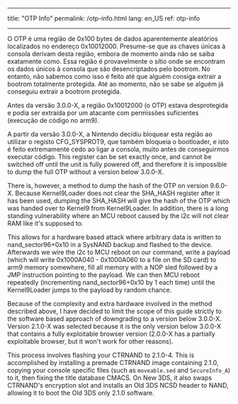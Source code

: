 * * *

title: "OTP Info" permalink: /otp-info.html lang: en_US ref: otp-info

* * *

O OTP é uma região de 0x100 bytes de dados aparentemente aleatórios localizados no endereço 0x10012000. Presume-se que as chaves únicas à consola derivam desta região, embora de momento ainda não se saiba exatamente como. Essa região é provavelmente o sítio onde se encontram os dados únicos à consola que são desencriptados pelo bootrom. No entanto, não sabemos como isso é feito até que alguém consiga extrair a bootrom totalmente protegida. Até ao momento, não se sabe se alguém já conseguiu extrair a bootrom protegida.

Antes da versão 3.0.0-X, a região 0x10012000 (o OTP) estava desprotegida e podia ser extraída por um atacante com permissões suficientes (execução de código no arm9).

A partir da versão 3.0.0-X, a Nintendo decidiu bloquear esta região ao utilizar o registo CFG_SYSPROT9, que também bloqueia o bootloader, e isto é feito extremamente cedo ao ligar a consola, muito antes de conseguirmos executar código. This register can be set exactly once, and cannot be switched off until the unit is fully powered off, and therefore it is impossible to dump the full OTP without a version below 3.0.0-X.

There is, however, a method to dump the hash of the OTP on version 9.6.0-X. Because Kernel9Loader does not clear the SHA_HASH register after it has been used, dumping the SHA_HASH will give the hash of the OTP which was handed over to Kernel9 from Kernel9Loader. In addition, there is a long standing vulnerability where an MCU reboot caused by the i2c will not clear RAM like it's supposed to.

This allows for a hardware based attack where arbitrary data is written to nand_sector96+0x10 in a SysNAND backup and flashed to the device. Afterwards we wire the i2c to MCU reboot on our command, write a payload (which will write 0x1000A040 - 0x1000A060 to a file on the SD card) to arm9 memory somewhere, fill all memory with a NOP sled followed by a JMP instruction pointing to the payload. We can then MCU reboot repeatedly (incrementing nand_sector96+0x10 by 1 each time) until the Kernel9Loader jumps to the payload by random chance.

Because of the complexity and extra hardware involved in the method described above, I have decided to limit the scope of this guide strictly to the software based approach of downgrading to a version below 3.0.0-X. Version 2.1.0-X was selected because it is the only version below 3.0.0-X that contains a fully exploitable browser version (2.0.0-X has a partially exploitable browser, but it won't work for other reasons).

This process involves flashing your CTRNAND to 2.1.0-4. This is accomplished by installing a premade CTRNAND image containing 2.1.0, copying your console specific files (such as `moveable.sed` and `SecureInfo_A`) to it, then fixing the title database CMACS. On New 3DS, it also swaps CTRNAND's encryption slot and installs an Old 3DS NCSD header to NAND, allowing it to boot the Old 3DS only 2.1.0 software.